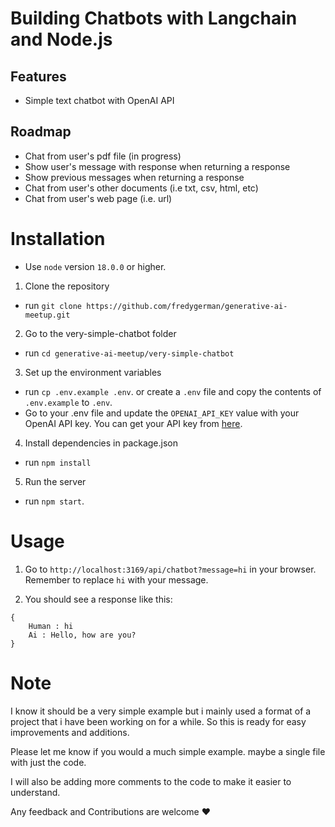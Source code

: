 # Building Chatbots with Langchain and Node.js

## Features

- Simple text chatbot with OpenAI API

## Roadmap

- Chat from user's pdf file (in progress)
- Show user's message with response when returning a response
- Show previous messages when returning a response
- Chat from user's other documents (i.e txt, csv, html, etc)
- Chat from user's web page (i.e. url)

# Installation

- Use `node` version `18.0.0` or higher.

1. Clone the repository

- run `git clone https://github.com/fredygerman/generative-ai-meetup.git`

2. Go to the very-simple-chatbot folder

- run `cd generative-ai-meetup/very-simple-chatbot`

3. Set up the environment variables

- run `cp .env.example .env`. or create a `.env` file and copy the contents of `.env.example` to `.env`.
- Go to your .env file and update the `OPENAI_API_KEY` value with your OpenAI API key. You can get your API key from [here](https://platform.openai.com/account/api-keys).

4. Install dependencies in package.json

- run `npm install`

5. Run the server

- run `npm start`.

# Usage

1. Go to `http://localhost:3169/api/chatbot?message=hi` in your browser.
   Remember to replace `hi` with your message.

2. You should see a response like this:

```
{
    Human : hi
    Ai : Hello, how are you?
}
```

# Note

I know it should be a very simple example but i mainly used a format of a project that i have been working on for a while. So this is ready for easy improvements and additions.

Please let me know if you would a much simple example. maybe a single file with just the code.

I will also be adding more comments to the code to make it easier to understand.

Any feedback and Contributions are welcome ❤️
